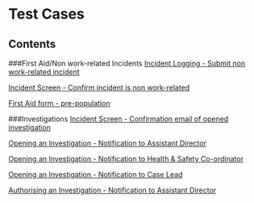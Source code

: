 # Test Cases
## Contents

###First Aid/Non work-related Incidents
[Incident Logging - Submit non work-related incident](https://github.com/infojam-james/test-cases/blob/master/First-Aid/first-aid-1.md)

[Incident Screen - Confirm incident is non work-related](https://github.com/infojam-james/test-cases/blob/master/First-Aid/first-aid-2.md)

[First Aid form - pre-population](https://github.com/infojam-james/test-cases/blob/master/First-Aid/first-aid-3.md)

###Investigations
[Incident Screen - Confirmation email of opened investigation](https://github.com/infojam-james/test-cases/blob/master/Investigations/investigations-1.md)

[Opening an Investigation - Notification to Assistant Director](https://github.com/infojam-james/test-cases/blob/master/Investigations/investigations-2.md)

[Opening an Investigation - Notification to Health & Safety Co-ordinator](https://github.com/infojam-james/test-cases/blob/master/Investigations/investigations-4.md)

[Opening an Investigation - Notification to Case Lead](https://github.com/infojam-james/test-cases/blob/master/Investigations/investigations-5.md)

[Authorising an Investigation - Notification to Assistant Director](https://github.com/infojam-james/test-cases/blob/master/Investigations/investigations-3.md)

